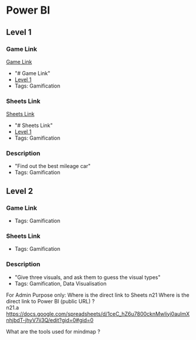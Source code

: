 # Power BI
## Level 1
### Game Link
[Game Link](https://lnkd.in/guFMTjgv)
- "# Game Link"
- [Level 1](https://lnkd.in/guFMTjgv)
- Tags: Gamification

### Sheets Link
[Sheets Link](https://docs.google.com/spreadsheets/d/1ceC_hZ6u7800cknMwIiyi0aulmXnhjbdT-jhyV7ii3Q/edit?gid=0#gid=0)
- "# Sheets Link"
- [Level 1](https://docs.google.com/spreadsheets/d/1ceC_hZ6u7800cknMwIiyi0aulmXnhjbdT-jhyV7ii3Q/edit?gid=0#gid=0)
- Tags: Gamification
### Description
- "Find out the best mileage car"
- Tags: Gamification


## Level 2
### Game Link
- Tags: Gamification

### Sheets Link
- Tags: Gamification

### Description
- "Give three visuals, and ask them to guess the visual types"
- Tags: Gamification, Data Visualisation

For Admin Purpose only:
Where is the direct link to Sheets
n21 Where is the direct link to Power BI (public URL) ?  
n21.a https://docs.google.com/spreadsheets/d/1ceC_hZ6u7800cknMwIiyi0aulmXnhjbdT-jhyV7ii3Q/edit?gid=0#gid=0

What are the tools used for mindmap ?


